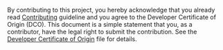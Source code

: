 By contributing to this project, you hereby acknowledge that you already read [Contributing](../docs/contributing.md) guideline and you agree to the Developer Certificate of Origin (DCO). This document is a simple statement that you, as a contributor, have the legal right to submit the contribution. See the [Developer Certificate of Origin](https://developercertificate.org/) file for details.
